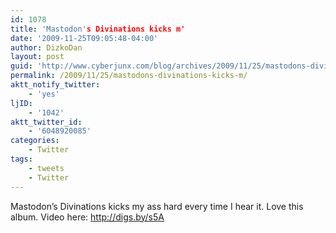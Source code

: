 ```yaml
---
id: 1078
title: 'Mastodon's Divinations kicks m'
date: '2009-11-25T09:05:48-04:00'
author: DizkoDan
layout: post
guid: 'http://www.cyberjunx.com/blog/archives/2009/11/25/mastodons-divinations-kicks-m/'
permalink: /2009/11/25/mastodons-divinations-kicks-m/
aktt_notify_twitter:
    - 'yes'
ljID:
    - '1042'
aktt_twitter_id:
    - '6048920085'
categories:
    - Twitter
tags:
    - tweets
    - Twitter
---
```


Mastodon’s Divinations kicks my ass hard every time I hear it. Love this album. Video here: <http://digs.by/s5A>